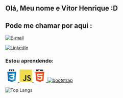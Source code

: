 ## Olá, Meu nome e Vitor Henrique :D

## Pode me chamar por aqui :

[![E-mail](https://img.shields.io/badge/-Email-000?style=for-the-badge&logo=microsoft-outlook&logoColor=E94D5F)](mailto:vitorhenrique.dd@gmail.com)

[![LinkedIn](https://img.shields.io/badge/LinkedIn-000?style=for-the-badge&logo=linkedin&logoColor=0E76A8)](https://www.linkedin.com/in/vitor-henrique-29b2a9208/)

<h3 align="left">Estou aprendendo:</h3>
<p> 
<a href="https://www.w3schools.com/css/" target="_blank" rel="noreferrer"> <img src="https://raw.githubusercontent.com/devicons/devicon/master/icons/css3/css3-original-wordmark.svg" alt="css3" width="40" height="40"/>                 
</a> 
<a href="https://developer.mozilla.org/en-US/docs/Web/JavaScript" target="_blank" rel="noreferrer"> <img src="https://raw.githubusercontent.com/devicons/devicon/master/icons/javascript/javascript-original.svg" alt="javascript" width="40" height="40"/> 
</a>
<a href="https://www.w3.org/html/" target="_blank" rel="noreferrer"> <img src="https://raw.githubusercontent.com/devicons/devicon/master/icons/html5/html5-original-wordmark.svg" alt="html5" width="40" height="40"/> 
 </a>
 <a href="https://getbootstrap.com/" target="_blank" rel="noreferrer"> <img src="https://getbootstrap.com/docs/5.3/assets/brand/bootstrap-logo-shadow.png" alt="bootstrap" width="40" height="40"/> 
 </a>
 </p>

 ![Top Langs](https://github-readme-stats-git-masterrstaa-rickstaa.vercel.app/api/top-langs/?username=NotKirito&bg_color=000&border_color=30A3DC&title_color=E94D5F&text_color=FFF)

 
 
